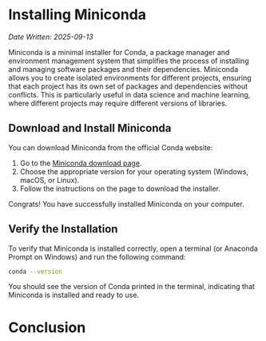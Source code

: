 # Installing Miniconda
_Date Written: 2025-09-13_

Miniconda is a minimal installer for Conda, a package manager and environment management system that simplifies the 
process of installing and managing software packages and their dependencies. 
Miniconda allows you to create isolated environments for different projects, ensuring that each project has its own set 
of packages and dependencies without conflicts. This is particularly useful in data science and machine learning, 
where different projects may require different versions of libraries.


## Download and Install Miniconda
You can download Miniconda from the official Conda website:
1. Go to the [Miniconda download page](https://docs.conda.io/en/latest/miniconda.html).
2. Choose the appropriate version for your operating system (Windows, macOS, or Linux).
3. Follow the instructions on the page to download the installer.


Congrats! You have successfully installed Miniconda on your computer.
## Verify the Installation
To verify that Miniconda is installed correctly, open a terminal (or Anaconda Prompt on Windows) and run the following command:
```bash
conda --version
```
You should see the version of Conda printed in the terminal, indicating that Miniconda is installed and ready to use.

# Conclusion
